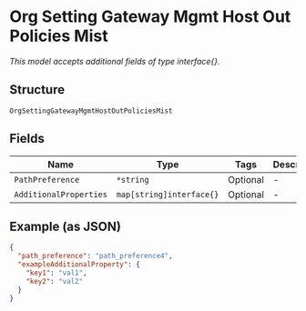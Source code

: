 
# Org Setting Gateway Mgmt Host Out Policies Mist

*This model accepts additional fields of type interface{}.*

## Structure

`OrgSettingGatewayMgmtHostOutPoliciesMist`

## Fields

| Name | Type | Tags | Description |
|  --- | --- | --- | --- |
| `PathPreference` | `*string` | Optional | - |
| `AdditionalProperties` | `map[string]interface{}` | Optional | - |

## Example (as JSON)

```json
{
  "path_preference": "path_preference4",
  "exampleAdditionalProperty": {
    "key1": "val1",
    "key2": "val2"
  }
}
```

